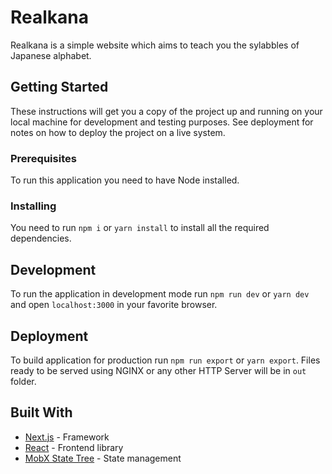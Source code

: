 # Realkana

Realkana is a simple website which aims to teach you the sylabbles of Japanese alphabet.

## Getting Started

These instructions will get you a copy of the project up and running on your local machine for development and testing purposes. See deployment for notes on how to deploy the project on a live system.

### Prerequisites

To run this application you need to have Node installed.

### Installing

You need to run `npm i` or `yarn install` to install all the required dependencies.

## Development

To run the application in development mode run `npm run dev` or `yarn dev` and open `localhost:3000` in your favorite browser.

## Deployment

To build application for production run `npm run export` or `yarn export`. Files ready to be served using NGINX or any other HTTP Server will be in `out` folder.

## Built With

- [Next.js](https://nextjs.org/) - Framework
- [React](https://reactjs.org/) - Frontend library
- [MobX State Tree](https://github.com/mobxjs/mobx-state-tree) - State management

